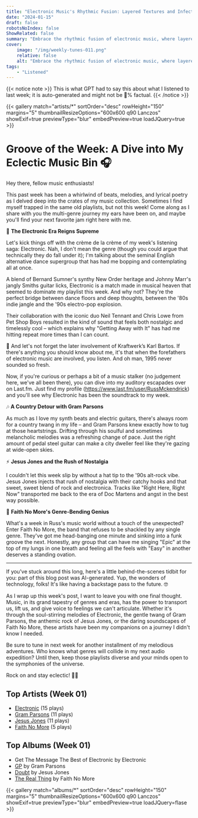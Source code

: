 ```yaml
---
title: "Electronic Music's Rhythmic Fusion: Layered Textures and Infectious Beats"
date: "2024-01-15"
draft: false
robotsNoIndex: false
ShowRelated: false
summary: "Embrace the rhythmic fusion of electronic music, where layered textures meet infectious beats!"
cover:
    image: "/img/weekly-tunes-011.png"
    relative: false
    alt: "Embrace the rhythmic fusion of electronic music, where layered textures meet infectious beats!"
tags:
    - "Listened"
---
```


{{< notice note >}}
This is what GPT had to say this about what I listened to last week; it is auto-generated and might not be 💯% factual.
{{< /notice >}}

{{< gallery match="artists/*" sortOrder="desc" rowHeight="150" margins="5" thumbnailResizeOptions="600x600 q90 Lanczos" showExif=true previewType="blur" embedPreview=true loadJQuery=true >}}

# Groove of the Week: A Dive into My Eclectic Music Bin 🎧

Hey there, fellow music enthusiasts!

This past week has been a whirlwind of beats, melodies, and lyrical poetry as I delved deep into the crates of my music collection. Sometimes I find myself trapped in the same old playlists, but not this week! Come along as I share with you the multi-genre journey my ears have been on, and maybe you'll find your next favorite jam right here with me.

🚀 **The Electronic Era Reigns Supreme**

Let's kick things off with the crème de la crème of my week's listening saga: Electronic. Nah, I don't mean the genre (though you could argue that technically they do fall under it); I'm talking about the seminal English alternative dance supergroup that has had me bopping and contemplating all at once.

A blend of Bernard Sumner's synthy New Order heritage and Johnny Marr's jangly Smiths guitar licks, Electronic is a match made in musical heaven that seemed to dominate my playlist this week. And why not? They're the perfect bridge between dance floors and deep thoughts, between the '80s indie jangle and the '90s electro-pop explosion.

Their collaboration with the iconic duo Neil Tennant and Chris Lowe from Pet Shop Boys resulted in the kind of sound that feels both nostalgic and timelessly cool – which explains why "Getting Away with It" has had me hitting repeat more times than I can count.

🌟 And let's not forget the later involvement of Kraftwerk’s Karl Bartos. If there's anything you should know about me, it's that when the forefathers of electronic music are involved, you listen. And oh man, 1995 never sounded so fresh.

Now, if you're curious or perhaps a bit of a music stalker (no judgement here, we've all been there), you can dive into my auditory escapades over on Last.fm. Just find my profile (https://www.last.fm/user/RussMckendrick) and you'll see why Electronic has been the soundtrack to my week.

🎶 **A Country Detour with Gram Parsons**

As much as I love my synth beats and electric guitars, there's always room for a country twang in my life – and Gram Parsons knew exactly how to tug at those heartstrings. Drifting through his soulful and sometimes melancholic melodies was a refreshing change of pace. Just the right amount of pedal steel guitar can make a city dweller feel like they're gazing at wide-open skies.

⚡️ **Jesus Jones and the Rush of Nostalgia**

I couldn't let this week slip by without a hat tip to the '90s alt-rock vibe. Jesus Jones injects that rush of nostalgia with their catchy hooks and that sweet, sweet blend of rock and electronica. Tracks like "Right Here, Right Now" transported me back to the era of Doc Martens and angst in the best way possible.

🤘 **Faith No More's Genre-Bending Genius**

What's a week in Russ's music world without a touch of the unexpected? Enter Faith No More, the band that refuses to be shackled by any single genre. They've got me head-banging one minute and sinking into a funk groove the next. Honestly, any group that can have me singing "Epic" at the top of my lungs in one breath and feeling all the feels with "Easy" in another deserves a standing ovation.

---

If you've stuck around this long, here's a little behind-the-scenes tidbit for you: part of this blog post was AI-generated. Yup, the wonders of technology, folks! It's like having a backstage pass to the future. 🤓

As I wrap up this week's post, I want to leave you with one final thought. Music, in its grand tapestry of genres and eras, has the power to transport us, lift us, and give voice to feelings we can't articulate. Whether it's through the soul-stirring melodies of Electronic, the gentle twang of Gram Parsons, the anthemic rock of Jesus Jones, or the daring soundscapes of Faith No More, these artists have been my companions on a journey I didn't know I needed.

Be sure to tune in next week for another installment of my melodious adventures. Who knows what genres will collide in my next audio expedition? Until then, keep those playlists diverse and your minds open to the symphonies of the universe.

Rock on and stay eclectic! 🤟🎶

## Top Artists (Week 01)

- [Electronic](https://www.russ.fm/artist/electronic/) (15 plays)
- [Gram Parsons](https://www.russ.fm/artist/gram-parsons/) (11 plays)
- [Jesus Jones](https://www.russ.fm/artist/jesus-jones/) (11 plays)
- [Faith No More](https://www.russ.fm/artist/faith-no-more/) (5 plays)


## Top Albums (Week 01)

- Get The Message The Best of Electronic by Electronic
- [GP](https://www.russ.fm/albums/gp-5886669/) by Gram Parsons
- [Doubt](https://www.russ.fm/albums/doubt-564216/) by Jesus Jones
- [The Real Thing](https://www.russ.fm/albums/the-real-thing-383371/) by Faith No More


{{< gallery match="albums/*" sortOrder="desc" rowHeight="150" margins="5" thumbnailResizeOptions="600x600 q90 Lanczos" showExif=true previewType="blur" embedPreview=true loadJQuery=flase >}}